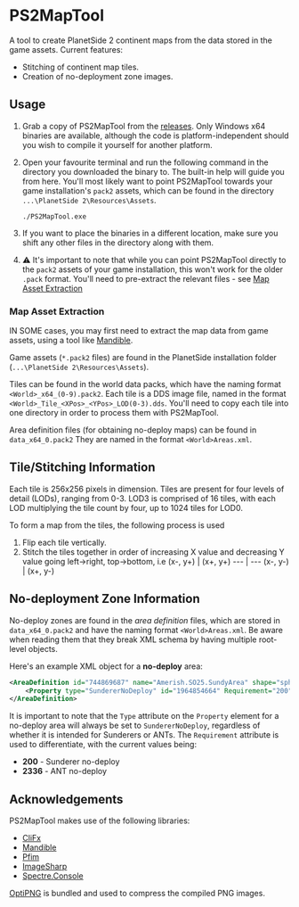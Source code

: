 # PS2MapTool

A tool to create PlanetSide 2 continent maps from the data stored in the game assets. Current features:

- Stitching of continent map tiles.
- Creation of no-deployment zone images.

## Usage

1. Grab a copy of PS2MapTool from the [releases](https://github.com/carlst99/PS2MapTool/releases/latest).
    Only Windows x64 binaries are available, although the code is platform-independent should you wish to
    compile it yourself for another platform.

2. Open your favourite terminal and run the following command in the directory you downloaded the binary to.
    The built-in help will guide you from here. You'll most likely want to point PS2MapTool towards your
    game installation's `pack2` assets, which can be found in the directory `...\PlanetSide 2\Resources\Assets`.
    ```
    ./PS2MapTool.exe
    ```

3. If you want to place the binaries in a different location, make sure you shift any other files in the directory along with them.

4. :warning: It's important to note that while you can point PS2MapTool directly to the `pack2` assets of your game installation,
   this won't work for the older `.pack` format. You'll need to pre-extract the relevant files - see [Map Asset Extraction](#map-asset-extraction)

### Map Asset Extraction

IN SOME cases, you may first need to extract the map data from game assets, using a tool like
[Mandible](https://github.com/carlst99/Mandible).

Game assets (`*.pack2` files) are found in the PlanetSide installation folder (`...\PlanetSide 2\Resources\Assets`).

Tiles can be found in the world data packs, which have the naming format `<World>_x64_(0-9).pack2`.
Each tile is a DDS image file, named in the format `<World>_Tile_<XPos>_<YPos>_LOD(0-3).dds`.
You'll need to copy each tile into one directory in order to process them with PS2MapTool.

Area definition files (for obtaining no-deploy maps) can be found in `data_x64_0.pack2`
They are named in the format `<World>Areas.xml`.

## Tile/Stitching Information

Each tile is 256x256 pixels in dimension. Tiles are present for four levels of detail (LODs), ranging from 0-3.
LOD3 is comprised of 16 tiles, with each LOD multiplying the tile count by four, up to 1024 tiles for LOD0.

To form a map from the tiles, the following process is used

1. Flip each tile vertically.
2. Stitch the tiles together in order of increasing X value and decreasing Y value going left->right, top->bottom, i.e
    (x-, y+) | (x+, y+)
    --- | ---
    (x-, y-) | (x+, y-)

## No-deployment Zone Information

No-deploy zones are found in the *area definition* files, which are stored in `data_x64_0.pack2` and have the
naming format `<World>Areas.xml`. Be aware when reading them that they break XML schema by having multiple root-level objects.

Here's an example XML object for a **no-deploy** area:

```xml
<AreaDefinition id="744869687" name="Amerish.SO25.SundyArea" shape="sphere" x1="-2719.131348" y1="71.812500" z1="-309.012238" radius="100.000000">
    <Property type="SundererNoDeploy" id="1964854664" Requirement="200" FacilityId="222240" DeployableClientReqId="0" />
</AreaDefinition>
```

It is important to note that the `Type` attribute on the `Property` element for a no-deploy area will
always be set to `SundererNoDeploy`, regardless of whether it is intended for Sunderers or ANTs.
The `Requirement` attribute is used to differentiate, with the current values being:

- **200** - Sunderer no-deploy
- **2336** - ANT no-deploy

## Acknowledgements

PS2MapTool makes use of the following libraries:

- [CliFx](https://github.com/Tyrrrz/CliFx)
- [Mandible](https://github.com/carlst99/Mandible)
- [Pfim](https://github.com/nickbabcock/Pfim)
- [ImageSharp](https://github.com/SixLabors/ImageSharp)
- [Spectre.Console](https://github.com/spectreconsole/spectre.console)

[OptiPNG](http://optipng.sourceforge.net) is bundled and used to compress the compiled PNG images.
